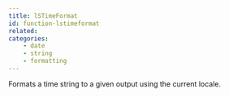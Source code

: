 ```yaml
---
title: lSTimeFormat
id: function-lstimeformat
related:
categories:
    - date
    - string
    - formatting
---
```


Formats a time string to a given output using the current locale.